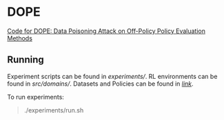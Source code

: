 # DOPE
[Code for DOPE: Data Poisoning Attack on Off-Policy Policy Evaluation Methods](https://tinyurl.com/4686r8sb)

## Running
Experiment scripts can be found in *experiments/*.
RL environments can be found in *src/domains/*.
Datasets and Policies can be found in *[link](https://drive.google.com/drive/folders/1ARhTcJJBVXJHs10i9WBa7uDN51RqEpzj?usp=sharing)*.

To run experiments:
> ./experiments/run.sh

